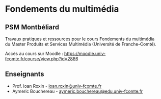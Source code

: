 # Fondements du multimédia
## PSM Montbéliard

Travaux pratiques et ressources pour le cours Fondements du multimédia du Master Produits et Services Multimédia (Université de Franche-Comté).

Accès au cours sur Moodle : https://moodle.univ-fcomte.fr/course/view.php?id=2886

## Enseignants
* Prof. Ioan Roxin - ioan.roxin@univ-fcomte.fr
* Aymeric Bouchereau - aymeric.bouchereau@edu.univ-fcomte.fr
